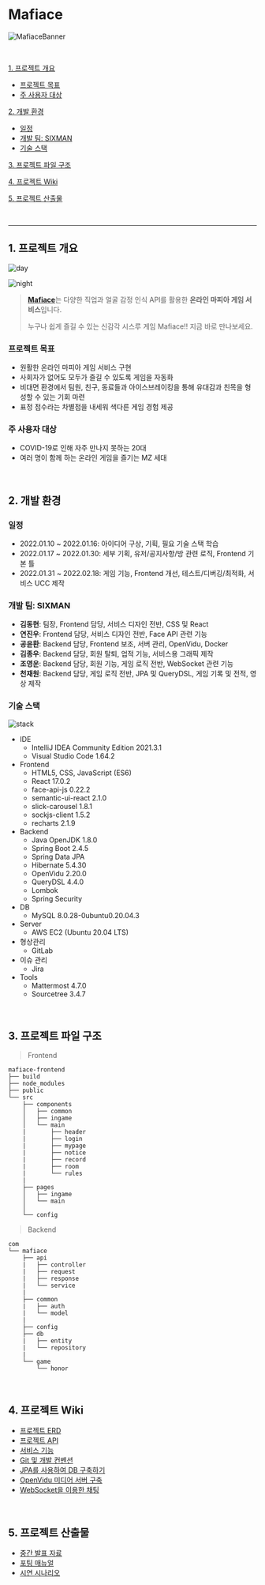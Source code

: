 # Mafiace

![MafiaceBanner](README.assets/MafiaceBanner.png)

<br>

[1. 프로젝트 개요](#1-프로젝트-개요)
- [프로젝트 목표](#프로젝트-목표)
- [주 사용자 대상](#주-사용자-대상)

[2. 개발 환경](#2-개발-환경)
- [일정](#일정)
- [개발 팀: SIXMAN](#개발-팀-sixman)
- [기술 스택](#기술-스택)

[3. 프로젝트 파일 구조](#3-프로젝트-파일-구조)

[4. 프로젝트 Wiki](#4-프로젝트-wiki)

[5. 프로젝트 산출물](#5-프로젝트-산출물)

<br>

---

## 1. 프로젝트 개요

![day](README.assets/day.png)

![night](README.assets/night.png)

>  [**Mafiace**](https://i6a602.p.ssafy.io/)는 다양한 직업과 얼굴 감정 인식 API를 활용한 **온라인 마피아 게임 서비스**입니다.
>
>  누구나 쉽게 즐길 수 있는 신감각 시스루 게임 Mafiace!! 지금 바로 만나보세요.



### 프로젝트 목표

- 원활한 온라인 마피아 게임 서비스 구현
- 사회자가 없어도 모두가 즐길 수 있도록 게임을 자동화
- 비대면 환경에서 팀원, 친구, 동료들과 아이스브레이킹을 통해 유대감과 친목을 형성할 수 있는 기회 마련
- 표정 점수라는 차별점을 내세워 색다른 게임 경험 제공



### 주 사용자 대상

- COVID-19로 인해 자주 만나지 못하는 20대
- 여러 명이 함께 하는 온라인 게임을 즐기는 MZ 세대

<br>

## 2. 개발 환경

### 일정

- 2022.01.10 ~ 2022.01.16: 아이디어 구상, 기획, 필요 기술 스택 학습
- 2022.01.17 ~ 2022.01.30: 세부 기획, 유저/공지사항/방 관련 로직, Frontend 기본 틀
- 2022.01.31 ~ 2022.02.18: 게임 기능, Frontend 개선, 테스트/디버깅/최적화, 서비스 UCC 제작



### 개발 팀: SIXMAN

- **김동현**: 팀장, Frontend 담당, 서비스 디자인 전반, CSS 및 React
- **연진우**: Frontend 담당, 서비스 디자인 전반, Face API 관련 기능
- **공윤환**: Backend 담당, Frontend 보조, 서버 관리, OpenVidu, Docker 
- **김종우**: Backend 담당, 회원 탈퇴, 업적 기능, 서비스용 그래픽 제작
- **조영운**: Backend 담당, 회원 기능, 게임 로직 전반, WebSocket 관련 기능
- **천재원**: Backend 담당, 게임 로직 전반, JPA 및 QueryDSL, 게임 기록 및 전적, 영상 제작



### 기술 스택

![stack](README.assets/stack.png)

- IDE
  - IntelliJ IDEA Community Edition 2021.3.1
  - Visual Studio Code 1.64.2
- Frontend
  - HTML5, CSS, JavaScript (ES6)
  - React 17.0.2
  - face-api-js 0.22.2
  - semantic-ui-react 2.1.0
  - slick-carousel 1.8.1
  - sockjs-client 1.5.2
  - recharts 2.1.9
- Backend
  - Java OpenJDK 1.8.0 
  - Spring Boot 2.4.5
  - Spring Data JPA
  - Hibernate 5.4.30
  - OpenVidu 2.20.0
  - QueryDSL 4.4.0
  - Lombok
  - Spring Security
- DB
  - MySQL 8.0.28-0ubuntu0.20.04.3
- Server
  - AWS EC2 (Ubuntu 20.04 LTS)
- 형상관리
  - GitLab
- 이슈 관리
  - Jira
- Tools
  - Mattermost 4.7.0
  - Sourcetree 3.4.7

<br>

## 3. 프로젝트 파일 구조

>  Frontend

```
mafiace-frontend
├── build
├── node_modules
├── public
└── src
	├── components
	│   ├── common
	│   ├── ingame
	│   └── main
	|		├── header
	|		├── login
	|		├── mypage
	|		├── notice
	|		├── record
	|		├── room
	|		└── rules
	|
	├── pages
	│   ├── ingame
	│   └── main
	│
	└── config
```



> Backend

```
com
└── mafiace
	├── api
	|	├── controller
	|	├── request
	|	├── response
	|	└── service
	|
	├── common
	|	├── auth
	|	└── model
	|
	├── config
	├── db
	|	├── entity
	|	└── repository
	|
	└── game
		└── honor
```

<br>

## 4. 프로젝트 Wiki

- [프로젝트 ERD](https://lab.ssafy.com/s06-webmobile1-sub2/S06P12A602/-/wikis/ERD)
- [프로젝트 API](https://lab.ssafy.com/s06-webmobile1-sub2/S06P12A602/-/wikis/API)
- [서비스 기능](https://lab.ssafy.com/s06-webmobile1-sub2/S06P12A602/-/wikis/%EC%84%9C%EB%B9%84%EC%8A%A4-%EA%B8%B0%EB%8A%A5)
- [Git 및 개발 컨벤션](https://lab.ssafy.com/s06-webmobile1-sub2/S06P12A602/-/wikis/Git-%EB%B0%8F-%EA%B0%9C%EB%B0%9C-%EC%BB%A8%EB%B2%A4%EC%85%98)
- [JPA를 사용하여 DB 구축하기](https://lab.ssafy.com/s06-webmobile1-sub2/S06P12A602/-/wikis/JPA%EB%A5%BC-%EC%82%AC%EC%9A%A9%ED%95%98%EC%97%AC-DB%EA%B5%AC%EC%84%B1%ED%95%98%EA%B8%B0)
- [OpenVidu 미디어 서버 구축](https://lab.ssafy.com/s06-webmobile1-sub2/S06P12A602/-/wikis/openVidu-%EB%AF%B8%EB%94%94%EC%96%B4-%EC%84%9C%EB%B2%84-%EA%B5%AC%EC%B6%95)
- [WebSocket을 이용한 채팅](https://lab.ssafy.com/s06-webmobile1-sub2/S06P12A602/-/wikis/websocket%EC%9D%84-%EC%9D%B4%EC%9A%A9%ED%95%9C-%EC%B1%84%ED%8C%85)

<br>

## 5. 프로젝트 산출물

- [중간 발표 자료](https://docs.google.com/presentation/d/1MGD5Phwqq-WI5f14q6P44MnWq7EZLTsd/edit#slide=id.g10be5616b1f_0_147)
- [포팅 매뉴얼](https://lab.ssafy.com/s06-webmobile1-sub2/S06P12A602/-/blob/develop/exec/%EB%B0%B0%ED%8F%AC.md)
- [시연 시나리오](https://lab.ssafy.com/s06-webmobile1-sub2/S06P12A602/-/blob/master/exec/%EC%8B%9C%EC%97%B0%20%EC%8B%9C%EB%82%98%EB%A6%AC%EC%98%A4.pptx)

